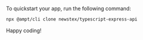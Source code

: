 To quickstart your app, run the following command: 

```bash
npx @ampt/cli clone newstex/typescript-express-api
```

Happy coding!